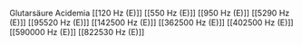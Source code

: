 Glutarsäure Acidemia
[[120 Hz (E)]]
[[550 Hz (E)]]
[[950 Hz (E)]]
[[5290 Hz (E)]]
[[95520 Hz (E)]]
[[142500 Hz (E)]]
[[362500 Hz (E)]]
[[402500 Hz (E)]]
[[590000 Hz (E)]]
[[822530 Hz (E)]]